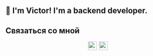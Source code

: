 ## 👋 I'm Victor! I'm a backend developer.

## Связаться со мной
<div style="display: flex; gap: 6px; width:100%;justify-content: center;">
<a href="https://vk.com/viiktorb" target="_blank"><img 
style="width: 24px" src="https://upload.wikimedia.org/wikipedia/commons/thumb/f/f3/VK_Compact_Logo_%282021-present%29.svg/48px-VK_Compact_Logo_%282021-present%29.svg.png"/></a>
<a href="https://t.me/Vi_iktor" target="_blank"><img 
style="width: 24px" src="https://upload.wikimedia.org/wikipedia/commons/thumb/8/83/Telegram_2019_Logo.svg/512px-Telegram_2019_Logo.svg.png"/></a>
</div>
